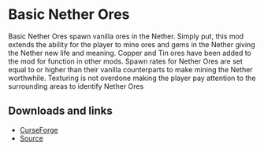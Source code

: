 # Basic Nether Ores
Basic Nether Ores spawn vanilla ores in the Nether.  Simply put, this mod extends the ability for the player to mine ores and gems in the Nether giving the Nether new life and meaning.  Copper and Tin ores have been added to the mod for function in other mods.  Spawn rates for Nether Ores are set equal to or higher than their vanilla counterparts to make mining the Nether worthwhile.  Texturing is not overdone making the player pay attention to the surrounding areas to identify Nether Ores

## Downloads and links
- [CurseForge](https://www.curseforge.com/minecraft/mc-mods/basic-nether-ores)
- [Source](https://github.com/cScotPlay/BasicNetherOres) 